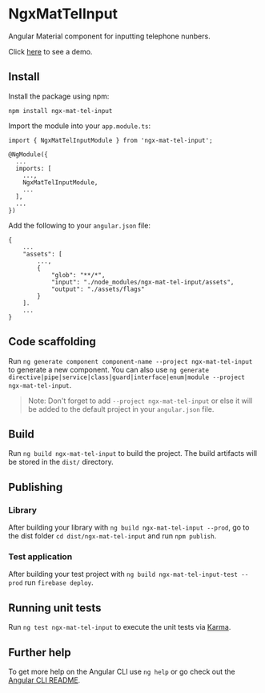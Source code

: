 # NgxMatTelInput

Angular Material component for inputting telephone nunbers.

Click [here](https://ngx-mat-tel-input.web.app/) to see a demo.

## Install

Install the package using npm:

    npm install ngx-mat-tel-input

Import the module into your `app.module.ts`:

    import { NgxMatTelInputModule } from 'ngx-mat-tel-input';

    @NgModule({
      ...
      imports: [
        ...,
        NgxMatTelInputModule,
        ...
      ],
      ...
    })

Add the following to your `angular.json` file:

    {
        ...
        "assets": [
            ...,
            {
                "glob": "**/*",
                "input": "./node_modules/ngx-mat-tel-input/assets",
                "output": "./assets/flags"
            }
        ].
        ...
    }

## Code scaffolding

Run `ng generate component component-name --project ngx-mat-tel-input` to generate a new component. You can also use `ng generate directive|pipe|service|class|guard|interface|enum|module --project ngx-mat-tel-input`.
> Note: Don't forget to add `--project ngx-mat-tel-input` or else it will be added to the default project in your `angular.json` file. 

## Build

Run `ng build ngx-mat-tel-input` to build the project. The build artifacts will be stored in the `dist/` directory.

## Publishing

### Library

After building your library with `ng build ngx-mat-tel-input --prod`, go to the dist folder `cd dist/ngx-mat-tel-input` and run `npm publish`.

### Test application

After building your test project with `ng build ngx-mat-tel-input-test --prod` run `firebase deploy`.

## Running unit tests

Run `ng test ngx-mat-tel-input` to execute the unit tests via [Karma](https://karma-runner.github.io).

## Further help

To get more help on the Angular CLI use `ng help` or go check out the [Angular CLI README](https://github.com/angular/angular-cli/blob/master/README.md).
